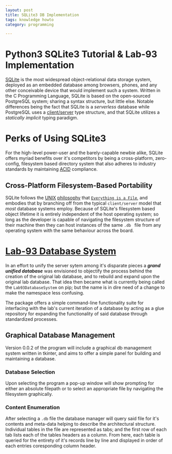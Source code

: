 ```yaml
---
layout: post
title: SQLite3 DB Implementation
tags: knowledge howto
category: programming

---
```


# Python3 SQLite3 Tutorial & Lab-93 Implementation
[SQLite](https://en.wikipedia.org/wiki/SQLite) is the most widespread object-relational data storage system, deployed as an embedded database among browsers, phones, and any other conceivable device that would implement such a system.
Written in the C Programming Language, SQLite is based on the open-sourced PostgreSQL system; sharing a syntax structure, but little else.
Notable differences being the fact that SQLite is a _serverless_ database while PostgreSQL uses a [client/server](https://en.wikipedia.org/wiki/Client%E2%80%93server_model) type structure, and that SQLite utilizes a _statically implicit_ typing paradigm.


# Perks of Using SQLite3
For the high-level power-user and the barely-capable newbie alike, SQLite offers myriad benefits over it's competitors by being a cross-platform, zero-config, filesystem based directory system that also adheres to industry standards by maintaining [ACID](https://en.wikipedia.org/wiki/ACID) compliance.

## Cross-Platform Filesystem-Based Portability
SQLite follows the [UNIX](https://en.wikipedia.org/wiki/Unix) [philosophy](https://en.wikipedia.org/wiki/Unix_philosophy) that [```Everything is a File```](https://en.wikipedia.org/wiki/Everything_is_a_file), and embodies that by branching off from the typical ```client/server``` model that _most_ database systems employ.
Because of SQLite's filesystem based object lifetime it is entirely independent of the host operating system; so long as the developer is capable of navigating the filesystem structure of their machine then they can host instances of the same ```.db ``` file from any operating system with the same behaviour across the board.


# [Lab-93 Database System](https://lab-93.guyyatsu.me/documentation/Lab93DatabaseSystem)
In an effort to unify the server sytem among it's disparate pieces a __*grand unified database*__ was envisioned to objectify the process behind the creation of the original lab database, and to rebuild and expand upon the original lab database.
That idea then became what is currently being called the ```Lab93DatabaseSystem``` on pip; but the name is in dire need of a change to make the namespace less confusing.


The package offers a simple command-line functionality suite for interfacing with the lab's current iteration of a database by acting as a glue repository for expanding the functionality of said database through standardized processes.

## Graphical Database Management
Version 0.0.2 of the program will include a graphical db management system written in tkinter, and aims to offer a simple panel for building and maintaining a database.

### Database Selection
Upon selecting the program a pop-up window will show prompting for either an absolute filepath or to select an appropriate file by navigating the filesystem graphically.

### Content Enumeration
After selecting a ```.db``` file the database manager will query said file for it's contents and meta-data helping to describe the architectural structure.
Individual tables in the file are represented as tabs; and the first row of each tab lists each of the tables headers as a column.
From here, each table is queried for the entirety of it's records line by line and displayed in order of each entries coresponding column header.
